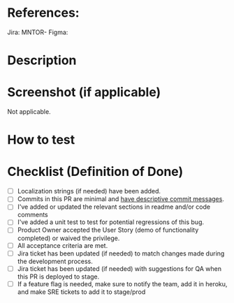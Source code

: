 <!-- The following is intended to be helpful to you. Feel free to remove anything that is not. -->

# References:

Jira: MNTOR-
Figma:

<!-- When adding a new feature: -->

# Description

# Screenshot (if applicable)

Not applicable.

# How to test

# Checklist (Definition of Done)

- [ ] Localization strings (if needed) have been added.
- [ ] Commits in this PR are minimal and [have descriptive commit messages](https://chris.beams.io/posts/git-commit/).
- [ ] I've added or updated the relevant sections in readme and/or code comments
- [ ] I've added a unit test to test for potential regressions of this bug.
- [ ] Product Owner accepted the User Story (demo of functionality completed) or waived the privilege.
- [ ] All acceptance criteria are met.
- [ ] Jira ticket has been updated (if needed) to match changes made during the development process.
- [ ] Jira ticket has been updated (if needed) with suggestions for QA when this PR is deployed to stage.
- [ ] If a feature flag is needed, make sure to notify the team, add it in heroku, and make SRE tickets to add it to stage/prod
